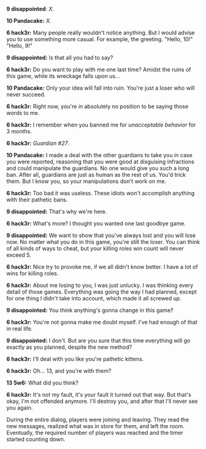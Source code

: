 **9 disappointed**: *X*.

**10 Pandacake:** *X*.

**6 hack3r:** Many people really wouldn't notice anything. But I would advise you to use something more casual. For example, the greeting. "Hello, 10!" "Hello, 9!"

**9 disappointed:** Is that all you had to say?

**6 hack3r:** Do you want to play with me one last time? Amidst the ruins of this game, while its wreckage falls upon us...

**10 Pandacake:** Only your idea will fall into ruin. You're just a loser who will never succeed.

**6 hack3r:** Right now, you're in absolutely no position to be saying those words to me.

**6 hack3r:** I remember when you banned me for *unacceptable behavior* for 3 months.

**6 hack3r:** *Guardian #27*. 

**10 Pandacake:** I made a deal with the other guardians to take you in case you were reported, reasoning that you were good at disguising infractions and could manipulate the guardians. No one would give you such a long ban. After all, guardians are just as human as the rest of us. You'd trick them. But I know you, so your manipulations don't work on me.

**6 hack3r:** Too bad it was useless. These idiots won't accomplish anything with their pathetic bans.

**9 disappointed:** That's why we're here. 

**6 hack3r:** What's more? I thought you wanted one last goodbye game.

**9 disappointed:** We want to show that you've always lost and you will lose now. No matter what you do in this game, you're still the loser. You can think of all kinds of ways to cheat, but your killing roles win count will never exceed 5.

**6 hack3r:** Nice try to provoke me, if we all didn't know better. I have a lot of wins for killing roles.

**6 hack3r:** About me losing to you, I was just unlucky. I was thinking every detail of those games. Everything was going the way I had planned, except for one thing I didn't take into account, which made it all screwed up.

**9 disappointed:** You think anything's gonna change in this game?

**6 hack3r:** You're not gonna make me doubt myself. I've had enough of that in real life.

**9 disappointed:** I don't. But are you sure that this time everything will go exactly as you planned, despite the new method?

**6 hack3r:** I'll deal with you like you're pathetic kittens.

**6 hack3r:** Oh... 13, and you're with them?

**13 5w6:** What did you think?

**6 hack3r:** It's not my fault, it's your fault it turned out that way. But that's okay, I'm not offended anymore. I'll destroy you, and after that I'll never see you again.

During the entire dialog, players were joining and leaving. They read the new messages, realized what was in store for them, and left the room. Eventually, the required number of players was reached and the timer started counting down.